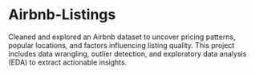 # Airbnb-Listings
Cleaned and explored an Airbnb dataset to uncover pricing patterns, popular locations, and factors influencing listing quality. This project includes data wrangling, outlier detection, and exploratory data analysis (EDA) to extract actionable insights.


